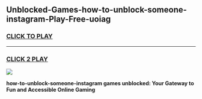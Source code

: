 
## Unblocked-Games-how-to-unblock-someone-instagram-Play-Free-uoiag
<h3>
<a href="https://premium76.site?title=how-to-unblock-someone-instagram&ref=23A">CLICK TO PLAY</a></h3>
<hr>

<h3>
<a href="https://premium76.site?title=how-to-unblock-someone-instagram&ref=23A">CLICK 2 PLAY</a>
  
</h3>

<a href="https://premium76.site?title=how-to-unblock-someone-instagram&ref=23A"><img src="https://clearcache.store/games.png"></a>


**how-to-unblock-someone-instagram games unblocked: Your Gateway to Fun and Accessible Online Gaming**
